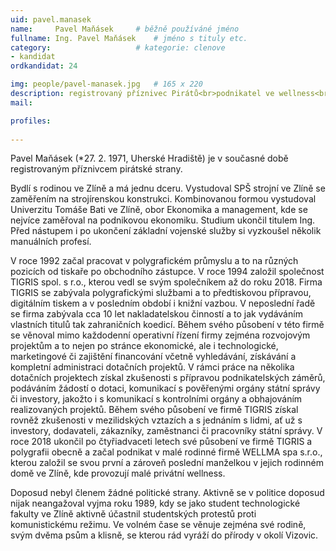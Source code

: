 ```yaml
---
uid: pavel.manasek
name:     Pavel Maňásek  	# běžně používáné jméno
fullname: Ing. Pavel Maňásek  	# jméno s tituly etc.
category:                   # kategorie: clenove
- kandidat
ordkandidat: 24

img: people/pavel-manasek.jpg   # 165 x 220
description: registrovaný příznivec Pirátů<br>podnikatel ve wellness<br>Zlín # kratký popis, max 160 znaků
mail:

profiles:
  
---
```

Pavel Maňásek (*27. 2. 1971, Uherské Hradiště) je v současné době registrovaným příznivcem pirátské strany. 

Bydlí s rodinou ve Zlíně a má jednu dceru.
Vystudoval SPŠ strojní ve Zlíně se zaměřením na strojírenskou konstrukci. Kombinovanou formou vystudoval Univerzitu Tomáše Bati ve Zlíně, obor Ekonomika a management, kde se nejvíce zaměřoval na podnikovou ekonomiku. Studium ukončil titulem Ing.
Před nástupem i po ukončení základní vojenské služby si vyzkoušel několik manuálních profesí. 

V roce 1992 začal pracovat v polygrafickém průmyslu a to na různých pozicích od tiskaře po obchodního zástupce. V roce 1994 založil společnost TIGRIS spol. s r.o., kterou vedl se svým společníkem až do roku 2018.
Firma TIGRIS se zabývala polygrafickými službami a to předtiskovou přípravou, digitálním tiskem a v posledním období i knižní vazbou. V neposlední řadě se firma zabývala cca 10 let nakladatelskou činností a to jak vydáváním vlastních titulů tak zahraničních koedicí.
Během svého působení v této firmě se věnoval mimo každodenní operativní řízení firmy zejména rozvojovým projektům a to nejen po stránce ekonomické, ale i technologické, marketingové či zajištění financování včetně vyhledávání, získávání a kompletní administraci dotačních projektů. V rámci práce na několika dotačních projektech získal zkušenosti s přípravou podnikatelských záměrů, podáváním žádostí o dotaci, komunikací s pověřenými orgány státní správy či investory, jakožto i s komunikací s kontrolními orgány a obhajováním realizovaných projektů. Během svého působení ve firmě TIGRIS získal rovněž zkušenosti v mezilidských vztazích a s jednáním s lidmi, ať už s investory, dodavateli, zákazníky, zaměstnanci či pracovníky státní správy.
V roce 2018 ukončil po čtyřiadvaceti letech své působení ve firmě TIGRIS a polygrafii obecně a začal podnikat v malé rodinné firmě WELLMA spa s.r.o., kterou založil se svou první a zároveň poslední manželkou v jejich rodinném domě ve Zlíně, kde provozují malé privátní wellness.

Doposud nebyl členem žádné politické strany. Aktivně se v politice doposud nijak neangažoval vyjma roku 1989, kdy se jako student technologické fakulty ve Zlíně aktivně účastnil studentských protestů proti komunistickému režimu.
Ve volném čase se věnuje zejména své rodině, svým dvěma psům a klisně, se kterou rád vyráží do přírody v okolí Vizovic.
